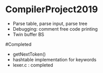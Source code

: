 # CompilerProject2019

* Parse table, parse input, parse tree
* Debugging: comment free code printing
* Twin buffer BS

#Completed
* getNextToken()
* hashtable implementation for keywords
* lexer.c : completed